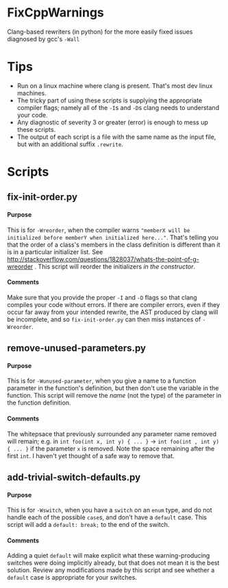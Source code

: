 # FixCppWarnings
Clang-based rewriters (in python) for the more easily fixed issues diagnosed by gcc's `-Wall`

# Tips

 - Run on a linux machine where clang is present. That's most dev linux machines. 
 - The tricky part of using these scripts is supplying the appropriate compiler flags; namely all of the `-I`s and `-D`s clang needs to understand your code.
 - Any diagnostic of severity 3 or greater (error) is enough to mess up these scripts.
 - The output of each script is a file with the same name as the input file, but with an additional suffix `.rewrite`.

# Scripts

## fix-init-order.py
#### Purpose
This is for `-Wreorder`, when the compiler warns `"memberX will be initialized before memberY when initialized here..."`. That's telling you that the order of a class's members in the class definition is different than it is in a particular initializer list. See http://stackoverflow.com/questions/1828037/whats-the-point-of-g-wreorder . This script will reorder the initializers _in the constructor_.
#### Comments
Make sure that you provide the proper `-I` and `-D` flags so that clang compiles your code without errors. If there are compiler errors, even if they occur far away from your intended rewrite, the AST produced by clang will be incomplete, and so `fix-init-order.py` can then miss instances of `-Wreorder`.

## remove-unused-parameters.py
#### Purpose
This is for `-Wunused-parameter`, when you give a name to a function parameter in the function's definition, but then don't use the variable in the function. This script will remove the _name_ (not the type) of the parameter in the function definition.
#### Comments
The whitepsace that previously surrounded any parameter name removed will remain; e.g. in
`int foo(int x, int y) { ... }` → `int foo(int , int y) { ... }` if the parameter `x` is removed. 
Note the space remaining after the first `int`. I haven't yet thought of a safe way to remove that.

## add-trivial-switch-defaults.py
#### Purpose
This is for `-Wswitch`, when you have a `switch` on an `enum` type, and do not handle each of the possible `case`s, and don't have a `default` case. This script will add a `default: break;` to the end of the switch.
#### Comments
Adding a quiet `default` will make explicit what these warning-producing switches were doing implicitly already, but that does not mean it is the best solution. Review any modifications made by this script and see whether a `default` case is appropriate for your switches.
